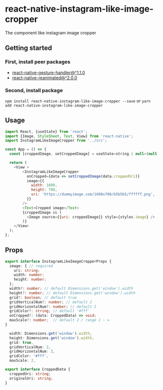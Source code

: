 # react-native-instagram-like-image-cropper
The component like instagram image cropper

## Getting started
### First, install peer packages
- [react-native-gesture-handler@^1.1.0](https://docs.swmansion.com/react-native-gesture-handler/docs/1.10.3/)
- [react-native-reanimated@^2.0.0](https://docs.swmansion.com/react-native-reanimated/docs/)
### Second, install package
`npm install react-native-instagram-like-image-cropper --save`
or
`yarn add react-native-instagram-like-image-cropper`

## Usage
```javascript
import React, {useState} from 'react';
import {Image, StyleSheet, Text, View} from 'react-native';
import InstagramLikeImageCropper from '../src';

const App = () => {
  const [croppedImage, setCroppedImage] = useState<string | null>(null);

  return (
    <View >
        <InstagramLikeImageCropper
          onCropped={data => setCroppedImage(data.croppedUri)}
          image={{
            width: 1600,
            height: 700,
            uri: 'https://dummyimage.com/1600x700/b5b5b5/ffffff.png',
          }}
        />
        <Text>Cropped image</Text>
        {croppedImage && (
          <Image source={{uri: croppedImage}} style={styles.image} />
        )}
    </View>
  );
};
```

## Props
```ts
export interface InstagramLikeImageCropperProps {
  image: { // required
    uri: string;
    width: number;
    height: number;
  };
  width?: number; // default Dimensions.get('window').width
  height?: number; // default Dimensions.get('window').width
  grid?: boolean; // default true
  gridVerticalNum?: number; // default 2
  gridHorizontalNum?: number; // default 2
  gridColor?: string; // default '#fff'
  onCropped?: (data: CroppedData) => void;
  maxScale?: number;  // default 2 / range 1 ~ ∞
}

  width: Dimensions.get('window').width,
  height: Dimensions.get('window').width,
  grid: true,
  gridVerticalNum: 2,
  gridHorizontalNum: 2,
  gridColor: '#fff',
  maxScale: 2,

export interface CroppedData {
  croppedUri: string;
  originalUri: string;
}
```